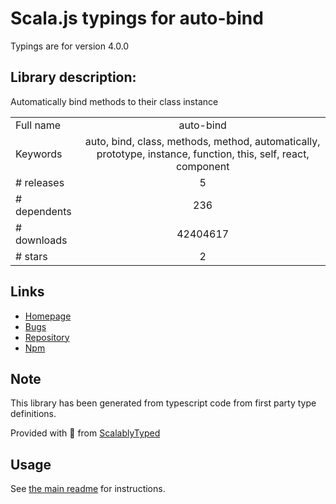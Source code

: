 
# Scala.js typings for auto-bind

Typings are for version 4.0.0

## Library description:
Automatically bind methods to their class instance

|                    |                 |
| ------------------ | :-------------: |
| Full name          | auto-bind |
| Keywords           | auto, bind, class, methods, method, automatically, prototype, instance, function, this, self, react, component |
| # releases         | 5 |
| # dependents       | 236 |
| # downloads        | 42404617 |
| # stars            | 2 |

## Links
- [Homepage](https://github.com/sindresorhus/auto-bind#readme)
- [Bugs](https://github.com/sindresorhus/auto-bind/issues)
- [Repository](https://github.com/sindresorhus/auto-bind)
- [Npm](https://www.npmjs.com/package/auto-bind)
    


## Note
This library has been generated from typescript code from first party type definitions.

Provided with :purple_heart: from [ScalablyTyped](https://github.com/oyvindberg/ScalablyTyped)

## Usage
See [the main readme](../../readme.md) for instructions.



